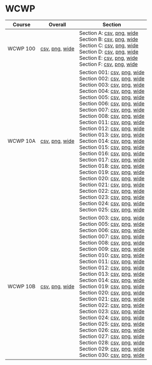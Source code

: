 # WCWP

| Course | Overall | Section |
| ------ | ------- | ------- |
| WCWP 100 | [csv](https://github.com/UCSD-Historical-Enrollment-Data/2025Spring/blob/main/overall/WCWP%20100.csv), [png](https://raw.githubusercontent.com/UCSD-Historical-Enrollment-Data/2025Spring/main/plot_overall/WCWP%20100.png), [wide](https://raw.githubusercontent.com/UCSD-Historical-Enrollment-Data/2025Spring/main/plot_overall_wide/WCWP%20100.png) | Section A: [csv](https://github.com/UCSD-Historical-Enrollment-Data/2025Spring/blob/main/section/WCWP%20100_A.csv), [png](https://raw.githubusercontent.com/UCSD-Historical-Enrollment-Data/2025Spring/main/plot_section/WCWP%20100_A.png), [wide](https://raw.githubusercontent.com/UCSD-Historical-Enrollment-Data/2025Spring/main/plot_section_wide/WCWP%20100_A.png)<br>Section B: [csv](https://github.com/UCSD-Historical-Enrollment-Data/2025Spring/blob/main/section/WCWP%20100_B.csv), [png](https://raw.githubusercontent.com/UCSD-Historical-Enrollment-Data/2025Spring/main/plot_section/WCWP%20100_B.png), [wide](https://raw.githubusercontent.com/UCSD-Historical-Enrollment-Data/2025Spring/main/plot_section_wide/WCWP%20100_B.png)<br>Section C: [csv](https://github.com/UCSD-Historical-Enrollment-Data/2025Spring/blob/main/section/WCWP%20100_C.csv), [png](https://raw.githubusercontent.com/UCSD-Historical-Enrollment-Data/2025Spring/main/plot_section/WCWP%20100_C.png), [wide](https://raw.githubusercontent.com/UCSD-Historical-Enrollment-Data/2025Spring/main/plot_section_wide/WCWP%20100_C.png)<br>Section D: [csv](https://github.com/UCSD-Historical-Enrollment-Data/2025Spring/blob/main/section/WCWP%20100_D.csv), [png](https://raw.githubusercontent.com/UCSD-Historical-Enrollment-Data/2025Spring/main/plot_section/WCWP%20100_D.png), [wide](https://raw.githubusercontent.com/UCSD-Historical-Enrollment-Data/2025Spring/main/plot_section_wide/WCWP%20100_D.png)<br>Section E: [csv](https://github.com/UCSD-Historical-Enrollment-Data/2025Spring/blob/main/section/WCWP%20100_E.csv), [png](https://raw.githubusercontent.com/UCSD-Historical-Enrollment-Data/2025Spring/main/plot_section/WCWP%20100_E.png), [wide](https://raw.githubusercontent.com/UCSD-Historical-Enrollment-Data/2025Spring/main/plot_section_wide/WCWP%20100_E.png)<br>Section F: [csv](https://github.com/UCSD-Historical-Enrollment-Data/2025Spring/blob/main/section/WCWP%20100_F.csv), [png](https://raw.githubusercontent.com/UCSD-Historical-Enrollment-Data/2025Spring/main/plot_section/WCWP%20100_F.png), [wide](https://raw.githubusercontent.com/UCSD-Historical-Enrollment-Data/2025Spring/main/plot_section_wide/WCWP%20100_F.png) |
| WCWP 10A | [csv](https://github.com/UCSD-Historical-Enrollment-Data/2025Spring/blob/main/overall/WCWP%2010A.csv), [png](https://raw.githubusercontent.com/UCSD-Historical-Enrollment-Data/2025Spring/main/plot_overall/WCWP%2010A.png), [wide](https://raw.githubusercontent.com/UCSD-Historical-Enrollment-Data/2025Spring/main/plot_overall_wide/WCWP%2010A.png) | Section 001: [csv](https://github.com/UCSD-Historical-Enrollment-Data/2025Spring/blob/main/section/WCWP%2010A_001.csv), [png](https://raw.githubusercontent.com/UCSD-Historical-Enrollment-Data/2025Spring/main/plot_section/WCWP%2010A_001.png), [wide](https://raw.githubusercontent.com/UCSD-Historical-Enrollment-Data/2025Spring/main/plot_section_wide/WCWP%2010A_001.png)<br>Section 002: [csv](https://github.com/UCSD-Historical-Enrollment-Data/2025Spring/blob/main/section/WCWP%2010A_002.csv), [png](https://raw.githubusercontent.com/UCSD-Historical-Enrollment-Data/2025Spring/main/plot_section/WCWP%2010A_002.png), [wide](https://raw.githubusercontent.com/UCSD-Historical-Enrollment-Data/2025Spring/main/plot_section_wide/WCWP%2010A_002.png)<br>Section 003: [csv](https://github.com/UCSD-Historical-Enrollment-Data/2025Spring/blob/main/section/WCWP%2010A_003.csv), [png](https://raw.githubusercontent.com/UCSD-Historical-Enrollment-Data/2025Spring/main/plot_section/WCWP%2010A_003.png), [wide](https://raw.githubusercontent.com/UCSD-Historical-Enrollment-Data/2025Spring/main/plot_section_wide/WCWP%2010A_003.png)<br>Section 004: [csv](https://github.com/UCSD-Historical-Enrollment-Data/2025Spring/blob/main/section/WCWP%2010A_004.csv), [png](https://raw.githubusercontent.com/UCSD-Historical-Enrollment-Data/2025Spring/main/plot_section/WCWP%2010A_004.png), [wide](https://raw.githubusercontent.com/UCSD-Historical-Enrollment-Data/2025Spring/main/plot_section_wide/WCWP%2010A_004.png)<br>Section 005: [csv](https://github.com/UCSD-Historical-Enrollment-Data/2025Spring/blob/main/section/WCWP%2010A_005.csv), [png](https://raw.githubusercontent.com/UCSD-Historical-Enrollment-Data/2025Spring/main/plot_section/WCWP%2010A_005.png), [wide](https://raw.githubusercontent.com/UCSD-Historical-Enrollment-Data/2025Spring/main/plot_section_wide/WCWP%2010A_005.png)<br>Section 006: [csv](https://github.com/UCSD-Historical-Enrollment-Data/2025Spring/blob/main/section/WCWP%2010A_006.csv), [png](https://raw.githubusercontent.com/UCSD-Historical-Enrollment-Data/2025Spring/main/plot_section/WCWP%2010A_006.png), [wide](https://raw.githubusercontent.com/UCSD-Historical-Enrollment-Data/2025Spring/main/plot_section_wide/WCWP%2010A_006.png)<br>Section 007: [csv](https://github.com/UCSD-Historical-Enrollment-Data/2025Spring/blob/main/section/WCWP%2010A_007.csv), [png](https://raw.githubusercontent.com/UCSD-Historical-Enrollment-Data/2025Spring/main/plot_section/WCWP%2010A_007.png), [wide](https://raw.githubusercontent.com/UCSD-Historical-Enrollment-Data/2025Spring/main/plot_section_wide/WCWP%2010A_007.png)<br>Section 008: [csv](https://github.com/UCSD-Historical-Enrollment-Data/2025Spring/blob/main/section/WCWP%2010A_008.csv), [png](https://raw.githubusercontent.com/UCSD-Historical-Enrollment-Data/2025Spring/main/plot_section/WCWP%2010A_008.png), [wide](https://raw.githubusercontent.com/UCSD-Historical-Enrollment-Data/2025Spring/main/plot_section_wide/WCWP%2010A_008.png)<br>Section 011: [csv](https://github.com/UCSD-Historical-Enrollment-Data/2025Spring/blob/main/section/WCWP%2010A_011.csv), [png](https://raw.githubusercontent.com/UCSD-Historical-Enrollment-Data/2025Spring/main/plot_section/WCWP%2010A_011.png), [wide](https://raw.githubusercontent.com/UCSD-Historical-Enrollment-Data/2025Spring/main/plot_section_wide/WCWP%2010A_011.png)<br>Section 012: [csv](https://github.com/UCSD-Historical-Enrollment-Data/2025Spring/blob/main/section/WCWP%2010A_012.csv), [png](https://raw.githubusercontent.com/UCSD-Historical-Enrollment-Data/2025Spring/main/plot_section/WCWP%2010A_012.png), [wide](https://raw.githubusercontent.com/UCSD-Historical-Enrollment-Data/2025Spring/main/plot_section_wide/WCWP%2010A_012.png)<br>Section 013: [csv](https://github.com/UCSD-Historical-Enrollment-Data/2025Spring/blob/main/section/WCWP%2010A_013.csv), [png](https://raw.githubusercontent.com/UCSD-Historical-Enrollment-Data/2025Spring/main/plot_section/WCWP%2010A_013.png), [wide](https://raw.githubusercontent.com/UCSD-Historical-Enrollment-Data/2025Spring/main/plot_section_wide/WCWP%2010A_013.png)<br>Section 014: [csv](https://github.com/UCSD-Historical-Enrollment-Data/2025Spring/blob/main/section/WCWP%2010A_014.csv), [png](https://raw.githubusercontent.com/UCSD-Historical-Enrollment-Data/2025Spring/main/plot_section/WCWP%2010A_014.png), [wide](https://raw.githubusercontent.com/UCSD-Historical-Enrollment-Data/2025Spring/main/plot_section_wide/WCWP%2010A_014.png)<br>Section 015: [csv](https://github.com/UCSD-Historical-Enrollment-Data/2025Spring/blob/main/section/WCWP%2010A_015.csv), [png](https://raw.githubusercontent.com/UCSD-Historical-Enrollment-Data/2025Spring/main/plot_section/WCWP%2010A_015.png), [wide](https://raw.githubusercontent.com/UCSD-Historical-Enrollment-Data/2025Spring/main/plot_section_wide/WCWP%2010A_015.png)<br>Section 016: [csv](https://github.com/UCSD-Historical-Enrollment-Data/2025Spring/blob/main/section/WCWP%2010A_016.csv), [png](https://raw.githubusercontent.com/UCSD-Historical-Enrollment-Data/2025Spring/main/plot_section/WCWP%2010A_016.png), [wide](https://raw.githubusercontent.com/UCSD-Historical-Enrollment-Data/2025Spring/main/plot_section_wide/WCWP%2010A_016.png)<br>Section 017: [csv](https://github.com/UCSD-Historical-Enrollment-Data/2025Spring/blob/main/section/WCWP%2010A_017.csv), [png](https://raw.githubusercontent.com/UCSD-Historical-Enrollment-Data/2025Spring/main/plot_section/WCWP%2010A_017.png), [wide](https://raw.githubusercontent.com/UCSD-Historical-Enrollment-Data/2025Spring/main/plot_section_wide/WCWP%2010A_017.png)<br>Section 018: [csv](https://github.com/UCSD-Historical-Enrollment-Data/2025Spring/blob/main/section/WCWP%2010A_018.csv), [png](https://raw.githubusercontent.com/UCSD-Historical-Enrollment-Data/2025Spring/main/plot_section/WCWP%2010A_018.png), [wide](https://raw.githubusercontent.com/UCSD-Historical-Enrollment-Data/2025Spring/main/plot_section_wide/WCWP%2010A_018.png)<br>Section 019: [csv](https://github.com/UCSD-Historical-Enrollment-Data/2025Spring/blob/main/section/WCWP%2010A_019.csv), [png](https://raw.githubusercontent.com/UCSD-Historical-Enrollment-Data/2025Spring/main/plot_section/WCWP%2010A_019.png), [wide](https://raw.githubusercontent.com/UCSD-Historical-Enrollment-Data/2025Spring/main/plot_section_wide/WCWP%2010A_019.png)<br>Section 020: [csv](https://github.com/UCSD-Historical-Enrollment-Data/2025Spring/blob/main/section/WCWP%2010A_020.csv), [png](https://raw.githubusercontent.com/UCSD-Historical-Enrollment-Data/2025Spring/main/plot_section/WCWP%2010A_020.png), [wide](https://raw.githubusercontent.com/UCSD-Historical-Enrollment-Data/2025Spring/main/plot_section_wide/WCWP%2010A_020.png)<br>Section 021: [csv](https://github.com/UCSD-Historical-Enrollment-Data/2025Spring/blob/main/section/WCWP%2010A_021.csv), [png](https://raw.githubusercontent.com/UCSD-Historical-Enrollment-Data/2025Spring/main/plot_section/WCWP%2010A_021.png), [wide](https://raw.githubusercontent.com/UCSD-Historical-Enrollment-Data/2025Spring/main/plot_section_wide/WCWP%2010A_021.png)<br>Section 022: [csv](https://github.com/UCSD-Historical-Enrollment-Data/2025Spring/blob/main/section/WCWP%2010A_022.csv), [png](https://raw.githubusercontent.com/UCSD-Historical-Enrollment-Data/2025Spring/main/plot_section/WCWP%2010A_022.png), [wide](https://raw.githubusercontent.com/UCSD-Historical-Enrollment-Data/2025Spring/main/plot_section_wide/WCWP%2010A_022.png)<br>Section 023: [csv](https://github.com/UCSD-Historical-Enrollment-Data/2025Spring/blob/main/section/WCWP%2010A_023.csv), [png](https://raw.githubusercontent.com/UCSD-Historical-Enrollment-Data/2025Spring/main/plot_section/WCWP%2010A_023.png), [wide](https://raw.githubusercontent.com/UCSD-Historical-Enrollment-Data/2025Spring/main/plot_section_wide/WCWP%2010A_023.png)<br>Section 024: [csv](https://github.com/UCSD-Historical-Enrollment-Data/2025Spring/blob/main/section/WCWP%2010A_024.csv), [png](https://raw.githubusercontent.com/UCSD-Historical-Enrollment-Data/2025Spring/main/plot_section/WCWP%2010A_024.png), [wide](https://raw.githubusercontent.com/UCSD-Historical-Enrollment-Data/2025Spring/main/plot_section_wide/WCWP%2010A_024.png)<br>Section 025: [csv](https://github.com/UCSD-Historical-Enrollment-Data/2025Spring/blob/main/section/WCWP%2010A_025.csv), [png](https://raw.githubusercontent.com/UCSD-Historical-Enrollment-Data/2025Spring/main/plot_section/WCWP%2010A_025.png), [wide](https://raw.githubusercontent.com/UCSD-Historical-Enrollment-Data/2025Spring/main/plot_section_wide/WCWP%2010A_025.png) |
| WCWP 10B | [csv](https://github.com/UCSD-Historical-Enrollment-Data/2025Spring/blob/main/overall/WCWP%2010B.csv), [png](https://raw.githubusercontent.com/UCSD-Historical-Enrollment-Data/2025Spring/main/plot_overall/WCWP%2010B.png), [wide](https://raw.githubusercontent.com/UCSD-Historical-Enrollment-Data/2025Spring/main/plot_overall_wide/WCWP%2010B.png) | Section 003: [csv](https://github.com/UCSD-Historical-Enrollment-Data/2025Spring/blob/main/section/WCWP%2010B_003.csv), [png](https://raw.githubusercontent.com/UCSD-Historical-Enrollment-Data/2025Spring/main/plot_section/WCWP%2010B_003.png), [wide](https://raw.githubusercontent.com/UCSD-Historical-Enrollment-Data/2025Spring/main/plot_section_wide/WCWP%2010B_003.png)<br>Section 005: [csv](https://github.com/UCSD-Historical-Enrollment-Data/2025Spring/blob/main/section/WCWP%2010B_005.csv), [png](https://raw.githubusercontent.com/UCSD-Historical-Enrollment-Data/2025Spring/main/plot_section/WCWP%2010B_005.png), [wide](https://raw.githubusercontent.com/UCSD-Historical-Enrollment-Data/2025Spring/main/plot_section_wide/WCWP%2010B_005.png)<br>Section 006: [csv](https://github.com/UCSD-Historical-Enrollment-Data/2025Spring/blob/main/section/WCWP%2010B_006.csv), [png](https://raw.githubusercontent.com/UCSD-Historical-Enrollment-Data/2025Spring/main/plot_section/WCWP%2010B_006.png), [wide](https://raw.githubusercontent.com/UCSD-Historical-Enrollment-Data/2025Spring/main/plot_section_wide/WCWP%2010B_006.png)<br>Section 007: [csv](https://github.com/UCSD-Historical-Enrollment-Data/2025Spring/blob/main/section/WCWP%2010B_007.csv), [png](https://raw.githubusercontent.com/UCSD-Historical-Enrollment-Data/2025Spring/main/plot_section/WCWP%2010B_007.png), [wide](https://raw.githubusercontent.com/UCSD-Historical-Enrollment-Data/2025Spring/main/plot_section_wide/WCWP%2010B_007.png)<br>Section 008: [csv](https://github.com/UCSD-Historical-Enrollment-Data/2025Spring/blob/main/section/WCWP%2010B_008.csv), [png](https://raw.githubusercontent.com/UCSD-Historical-Enrollment-Data/2025Spring/main/plot_section/WCWP%2010B_008.png), [wide](https://raw.githubusercontent.com/UCSD-Historical-Enrollment-Data/2025Spring/main/plot_section_wide/WCWP%2010B_008.png)<br>Section 009: [csv](https://github.com/UCSD-Historical-Enrollment-Data/2025Spring/blob/main/section/WCWP%2010B_009.csv), [png](https://raw.githubusercontent.com/UCSD-Historical-Enrollment-Data/2025Spring/main/plot_section/WCWP%2010B_009.png), [wide](https://raw.githubusercontent.com/UCSD-Historical-Enrollment-Data/2025Spring/main/plot_section_wide/WCWP%2010B_009.png)<br>Section 010: [csv](https://github.com/UCSD-Historical-Enrollment-Data/2025Spring/blob/main/section/WCWP%2010B_010.csv), [png](https://raw.githubusercontent.com/UCSD-Historical-Enrollment-Data/2025Spring/main/plot_section/WCWP%2010B_010.png), [wide](https://raw.githubusercontent.com/UCSD-Historical-Enrollment-Data/2025Spring/main/plot_section_wide/WCWP%2010B_010.png)<br>Section 011: [csv](https://github.com/UCSD-Historical-Enrollment-Data/2025Spring/blob/main/section/WCWP%2010B_011.csv), [png](https://raw.githubusercontent.com/UCSD-Historical-Enrollment-Data/2025Spring/main/plot_section/WCWP%2010B_011.png), [wide](https://raw.githubusercontent.com/UCSD-Historical-Enrollment-Data/2025Spring/main/plot_section_wide/WCWP%2010B_011.png)<br>Section 012: [csv](https://github.com/UCSD-Historical-Enrollment-Data/2025Spring/blob/main/section/WCWP%2010B_012.csv), [png](https://raw.githubusercontent.com/UCSD-Historical-Enrollment-Data/2025Spring/main/plot_section/WCWP%2010B_012.png), [wide](https://raw.githubusercontent.com/UCSD-Historical-Enrollment-Data/2025Spring/main/plot_section_wide/WCWP%2010B_012.png)<br>Section 013: [csv](https://github.com/UCSD-Historical-Enrollment-Data/2025Spring/blob/main/section/WCWP%2010B_013.csv), [png](https://raw.githubusercontent.com/UCSD-Historical-Enrollment-Data/2025Spring/main/plot_section/WCWP%2010B_013.png), [wide](https://raw.githubusercontent.com/UCSD-Historical-Enrollment-Data/2025Spring/main/plot_section_wide/WCWP%2010B_013.png)<br>Section 014: [csv](https://github.com/UCSD-Historical-Enrollment-Data/2025Spring/blob/main/section/WCWP%2010B_014.csv), [png](https://raw.githubusercontent.com/UCSD-Historical-Enrollment-Data/2025Spring/main/plot_section/WCWP%2010B_014.png), [wide](https://raw.githubusercontent.com/UCSD-Historical-Enrollment-Data/2025Spring/main/plot_section_wide/WCWP%2010B_014.png)<br>Section 019: [csv](https://github.com/UCSD-Historical-Enrollment-Data/2025Spring/blob/main/section/WCWP%2010B_019.csv), [png](https://raw.githubusercontent.com/UCSD-Historical-Enrollment-Data/2025Spring/main/plot_section/WCWP%2010B_019.png), [wide](https://raw.githubusercontent.com/UCSD-Historical-Enrollment-Data/2025Spring/main/plot_section_wide/WCWP%2010B_019.png)<br>Section 020: [csv](https://github.com/UCSD-Historical-Enrollment-Data/2025Spring/blob/main/section/WCWP%2010B_020.csv), [png](https://raw.githubusercontent.com/UCSD-Historical-Enrollment-Data/2025Spring/main/plot_section/WCWP%2010B_020.png), [wide](https://raw.githubusercontent.com/UCSD-Historical-Enrollment-Data/2025Spring/main/plot_section_wide/WCWP%2010B_020.png)<br>Section 021: [csv](https://github.com/UCSD-Historical-Enrollment-Data/2025Spring/blob/main/section/WCWP%2010B_021.csv), [png](https://raw.githubusercontent.com/UCSD-Historical-Enrollment-Data/2025Spring/main/plot_section/WCWP%2010B_021.png), [wide](https://raw.githubusercontent.com/UCSD-Historical-Enrollment-Data/2025Spring/main/plot_section_wide/WCWP%2010B_021.png)<br>Section 022: [csv](https://github.com/UCSD-Historical-Enrollment-Data/2025Spring/blob/main/section/WCWP%2010B_022.csv), [png](https://raw.githubusercontent.com/UCSD-Historical-Enrollment-Data/2025Spring/main/plot_section/WCWP%2010B_022.png), [wide](https://raw.githubusercontent.com/UCSD-Historical-Enrollment-Data/2025Spring/main/plot_section_wide/WCWP%2010B_022.png)<br>Section 023: [csv](https://github.com/UCSD-Historical-Enrollment-Data/2025Spring/blob/main/section/WCWP%2010B_023.csv), [png](https://raw.githubusercontent.com/UCSD-Historical-Enrollment-Data/2025Spring/main/plot_section/WCWP%2010B_023.png), [wide](https://raw.githubusercontent.com/UCSD-Historical-Enrollment-Data/2025Spring/main/plot_section_wide/WCWP%2010B_023.png)<br>Section 024: [csv](https://github.com/UCSD-Historical-Enrollment-Data/2025Spring/blob/main/section/WCWP%2010B_024.csv), [png](https://raw.githubusercontent.com/UCSD-Historical-Enrollment-Data/2025Spring/main/plot_section/WCWP%2010B_024.png), [wide](https://raw.githubusercontent.com/UCSD-Historical-Enrollment-Data/2025Spring/main/plot_section_wide/WCWP%2010B_024.png)<br>Section 025: [csv](https://github.com/UCSD-Historical-Enrollment-Data/2025Spring/blob/main/section/WCWP%2010B_025.csv), [png](https://raw.githubusercontent.com/UCSD-Historical-Enrollment-Data/2025Spring/main/plot_section/WCWP%2010B_025.png), [wide](https://raw.githubusercontent.com/UCSD-Historical-Enrollment-Data/2025Spring/main/plot_section_wide/WCWP%2010B_025.png)<br>Section 026: [csv](https://github.com/UCSD-Historical-Enrollment-Data/2025Spring/blob/main/section/WCWP%2010B_026.csv), [png](https://raw.githubusercontent.com/UCSD-Historical-Enrollment-Data/2025Spring/main/plot_section/WCWP%2010B_026.png), [wide](https://raw.githubusercontent.com/UCSD-Historical-Enrollment-Data/2025Spring/main/plot_section_wide/WCWP%2010B_026.png)<br>Section 027: [csv](https://github.com/UCSD-Historical-Enrollment-Data/2025Spring/blob/main/section/WCWP%2010B_027.csv), [png](https://raw.githubusercontent.com/UCSD-Historical-Enrollment-Data/2025Spring/main/plot_section/WCWP%2010B_027.png), [wide](https://raw.githubusercontent.com/UCSD-Historical-Enrollment-Data/2025Spring/main/plot_section_wide/WCWP%2010B_027.png)<br>Section 028: [csv](https://github.com/UCSD-Historical-Enrollment-Data/2025Spring/blob/main/section/WCWP%2010B_028.csv), [png](https://raw.githubusercontent.com/UCSD-Historical-Enrollment-Data/2025Spring/main/plot_section/WCWP%2010B_028.png), [wide](https://raw.githubusercontent.com/UCSD-Historical-Enrollment-Data/2025Spring/main/plot_section_wide/WCWP%2010B_028.png)<br>Section 029: [csv](https://github.com/UCSD-Historical-Enrollment-Data/2025Spring/blob/main/section/WCWP%2010B_029.csv), [png](https://raw.githubusercontent.com/UCSD-Historical-Enrollment-Data/2025Spring/main/plot_section/WCWP%2010B_029.png), [wide](https://raw.githubusercontent.com/UCSD-Historical-Enrollment-Data/2025Spring/main/plot_section_wide/WCWP%2010B_029.png)<br>Section 030: [csv](https://github.com/UCSD-Historical-Enrollment-Data/2025Spring/blob/main/section/WCWP%2010B_030.csv), [png](https://raw.githubusercontent.com/UCSD-Historical-Enrollment-Data/2025Spring/main/plot_section/WCWP%2010B_030.png), [wide](https://raw.githubusercontent.com/UCSD-Historical-Enrollment-Data/2025Spring/main/plot_section_wide/WCWP%2010B_030.png) |
